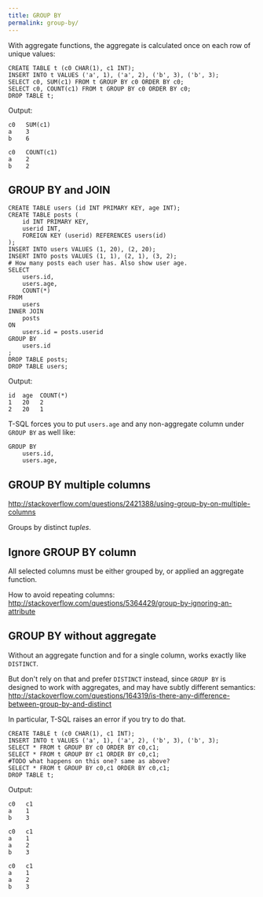 ```yaml
---
title: GROUP BY
permalink: group-by/
---
```


With aggregate functions, the aggregate is calculated once on each row of unique values:

    CREATE TABLE t (c0 CHAR(1), c1 INT);
    INSERT INTO t VALUES ('a', 1), ('a', 2), ('b', 3), ('b', 3);
    SELECT c0, SUM(c1) FROM t GROUP BY c0 ORDER BY c0;
    SELECT c0, COUNT(c1) FROM t GROUP BY c0 ORDER BY c0;
    DROP TABLE t;

Output:

    c0   SUM(c1)
    a    3
    b    6

    c0   COUNT(c1)
    a    2
    b    2

## GROUP BY and JOIN

    CREATE TABLE users (id INT PRIMARY KEY, age INT);
    CREATE TABLE posts (
        id INT PRIMARY KEY,
        userid INT,
        FOREIGN KEY (userid) REFERENCES users(id)
    );
    INSERT INTO users VALUES (1, 20), (2, 20);
    INSERT INTO posts VALUES (1, 1), (2, 1), (3, 2);
    # How many posts each user has. Also show user age.
    SELECT
        users.id,
        users.age,
        COUNT(*)
    FROM
        users
    INNER JOIN
        posts
    ON
        users.id = posts.userid
    GROUP BY
        users.id
    ;
    DROP TABLE posts;
    DROP TABLE users;

Output:

    id  age  COUNT(*)
    1   20   2
    2   20   1

T-SQL forces you to put `users.age` and any non-aggregate column under `GROUP BY` as well like:

    GROUP BY
        users.id,
        users.age,

## GROUP BY multiple columns

<http://stackoverflow.com/questions/2421388/using-group-by-on-multiple-columns>

Groups by distinct *tuples*.

## Ignore GROUP BY column

All selected columns must be either grouped by, or applied an aggregate function.

How to avoid repeating columns: <http://stackoverflow.com/questions/5364429/group-by-ignoring-an-attribute>

## GROUP BY without aggregate

Without an aggregate function and for a single column, works exactly like `DISTINCT`.

But don't rely on that and prefer `DISTINCT` instead, since `GROUP BY` is designed to work with aggregates, and may have subtly different semantics: <http://stackoverflow.com/questions/164319/is-there-any-difference-between-group-by-and-distinct>

In particular, T-SQL raises an error if you try to do that.

    CREATE TABLE t (c0 CHAR(1), c1 INT);
    INSERT INTO t VALUES ('a', 1), ('a', 2), ('b', 3), ('b', 3);
    SELECT * FROM t GROUP BY c0 ORDER BY c0,c1;
    SELECT * FROM t GROUP BY c1 ORDER BY c0,c1;
    #TODO what happens on this one? same as above?
    SELECT * FROM t GROUP BY c0,c1 ORDER BY c0,c1;
    DROP TABLE t;

Output:

    c0   c1
    a    1
    b    3

    c0   c1
    a    1
    a    2
    b    3

    c0   c1
    a    1
    a    2
    b    3
